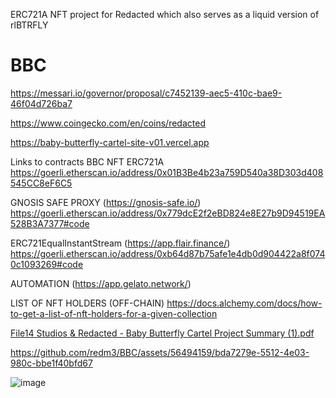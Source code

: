 ERC721A NFT project for Redacted which also serves as a liquid version of rlBTRFLY
# BBC
https://messari.io/governor/proposal/c7452139-aec5-410c-bae9-46f04d726ba7

https://www.coingecko.com/en/coins/redacted

https://baby-butterfly-cartel-site-v01.vercel.app

Links to contracts 
BBC NFT ERC721A
https://goerli.etherscan.io/address/0x01B3Be4b23a759D540a38D303d408545CC8eF6C5

GNOSIS SAFE PROXY (https://gnosis-safe.io/)
https://goerli.etherscan.io/address/0x779dcE2f2eBD824e8E27b9D94519EA528B3A7377#code

ERC721EqualInstantStream (https://app.flair.finance/)
https://goerli.etherscan.io/address/0xb64d87b75afe1e4db0d904422a8f0740c1093269#code

AUTOMATION (https://app.gelato.network/)

LIST OF NFT HOLDERS (OFF-CHAIN)
https://docs.alchemy.com/docs/how-to-get-a-list-of-nft-holders-for-a-given-collection

[File14 Studios & Redacted - Baby Butterfly Cartel Project Summary (1).pdf](https://github.com/redm3/BBC/files/11416236/File14.Studios.Redacted.-.Baby.Butterfly.Cartel.Project.Summary.1.pdf)


https://github.com/redm3/BBC/assets/56494159/bda7279e-5512-4e03-980c-bbe1f40bfd67



![image](https://github.com/user-attachments/assets/b4243fc4-f953-4950-9091-01dd211b993b)

